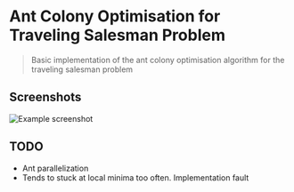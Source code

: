 # Ant Colony Optimisation for Traveling Salesman Problem
> Basic implementation of the ant colony optimisation algorithm for the traveling salesman problem

## Screenshots
![Example screenshot](./img/screenshot.png)

## TODO
* Ant parallelization
* Tends to stuck at local minima too often. Implementation fault